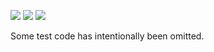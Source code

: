 ![](https://img.shields.io/badge/day%20📅-26-blue)
![](https://img.shields.io/badge/days%20completed-25-red)
![](https://img.shields.io/badge/stars%20⭐-50-yellow)

Some test code has intentionally been omitted.

